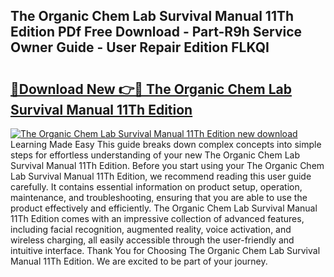 ## The Organic Chem Lab Survival Manual 11Th Edition PDf Free Download - Part-R9h Service Owner Guide - User Repair Edition FLKQI

# <h2><a href="http://bc37576.oget.top/?id=The+Organic+Chem+Lab+Survival+Manual+11Th+Edition">🔗Download New 👉🔴 The Organic Chem Lab Survival Manual 11Th Edition</a></h2>

[![The Organic Chem Lab Survival Manual 11Th Edition new download](https://i.imgur.com/5g1atiW.png)](http://bc37576.oget.top/?id=The+Organic+Chem+Lab+Survival+Manual+11Th+Edition)
Learning Made Easy This guide breaks down complex concepts into simple steps for effortless understanding of your new The Organic Chem Lab Survival Manual 11Th Edition. Before you start using your The Organic Chem Lab Survival Manual 11Th Edition, we recommend reading this user guide carefully. It contains essential information on product setup, operation, maintenance, and troubleshooting, ensuring that you are able to use the product effectively and efficiently. The Organic Chem Lab Survival Manual 11Th Edition comes with an impressive collection of advanced features, including facial recognition, augmented reality, voice activation, and wireless charging, all easily accessible through the user-friendly and intuitive interface. Thank You for Choosing The Organic Chem Lab Survival Manual 11Th Edition. We are excited to be part of your journey.

